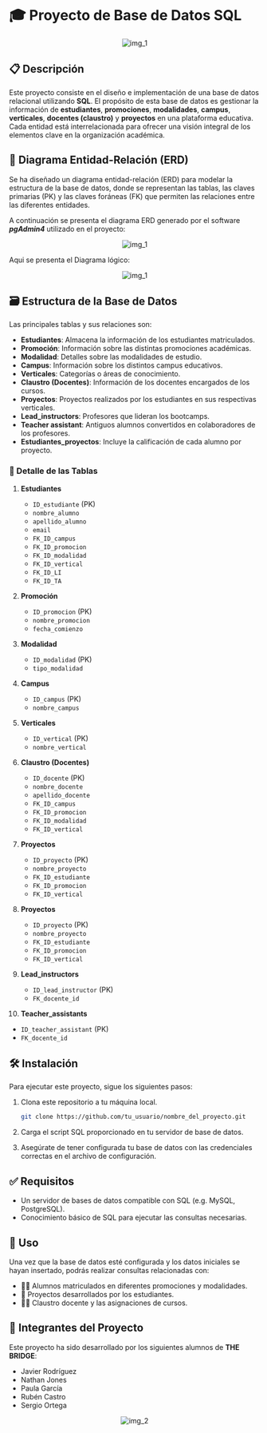 # 🎓 Proyecto de Base de Datos SQL

<p align="center">
  <img src="./Imagenes/Picture1.jpg" alt="img_1"/>
</p>


## 📋 Descripción

Este proyecto consiste en el diseño e implementación de una base de datos relacional utilizando **SQL**. El propósito de esta base de datos es gestionar la información de **estudiantes**, **promociones**, **modalidades**, **campus**, **verticales**, **docentes (claustro)** y **proyectos** en una plataforma educativa. Cada entidad está interrelacionada para ofrecer una visión integral de los elementos clave en la organización académica.

## 📐 Diagrama Entidad-Relación (ERD)

Se ha diseñado un diagrama entidad-relación (ERD) para modelar la estructura de la base de datos, donde se representan las tablas, las claves primarias (PK) y las claves foráneas (FK) que permiten las relaciones entre las diferentes entidades.

A continuación se presenta el diagrama ERD generado por el software ***pgAdmin4*** utilizado en el proyecto:

<p align="center">
  <img src="./Imagenes/pg4admin_erd_captura.png" alt="img_1"/>
</p>


Aqui se presenta el Diagrama lógico: 

<p align="center">
  <img src="./Diagramas/diagrama_ER.drawio.png" alt="img_1"/>
</p>

## 🗃️ Estructura de la Base de Datos

Las principales tablas y sus relaciones son:

- **Estudiantes**: Almacena la información de los estudiantes matriculados.
- **Promoción**: Información sobre las distintas promociones académicas.
- **Modalidad**: Detalles sobre las modalidades de estudio.
- **Campus**: Información sobre los distintos campus educativos.
- **Verticales**: Categorías o áreas de conocimiento.
- **Claustro (Docentes)**: Información de los docentes encargados de los cursos.
- **Proyectos**: Proyectos realizados por los estudiantes en sus respectivas verticales.
- **Lead_instructors**: Profesores que lideran los bootcamps.
- **Teacher assistant**: Antiguos alumnos convertidos en colaboradores de los profesores.
- **Estudiantes_proyectos**: Incluye la calificación de cada alumno por proyecto.

### 📑 Detalle de las Tablas

1. **Estudiantes**  
   - `ID_estudiante` (PK)
   - `nombre_alumno`
   - `apellido_alumno`
   - `email`
   - `FK_ID_campus`
   - `FK_ID_promocion`
   - `FK_ID_modalidad`
   - `FK_ID_vertical`
   - `FK_ID_LI`
   - `FK_ID_TA`

2. **Promoción**
   - `ID_promocion` (PK)
   - `nombre_promocion`
   - `fecha_comienzo`

3. **Modalidad**
   - `ID_modalidad` (PK)
   - `tipo_modalidad`

4. **Campus**
   - `ID_campus` (PK)
   - `nombre_campus`

5. **Verticales**
   - `ID_vertical` (PK)
   - `nombre_vertical`

6. **Claustro (Docentes)**
   - `ID_docente` (PK)
   - `nombre_docente`
   - `apellido_docente`
   - `FK_ID_campus`
   - `FK_ID_promocion`
   - `FK_ID_modalidad`
   - `FK_ID_vertical`

7. **Proyectos**
   - `ID_proyecto` (PK)
   - `nombre_proyecto`
   - `FK_ID_estudiante`
   - `FK_ID_promocion`
   - `FK_ID_vertical`

8. **Proyectos**
   - `ID_proyecto` (PK)
   - `nombre_proyecto`
   - `FK_ID_estudiante`
   - `FK_ID_promocion`
   - `FK_ID_vertical`

9. **Lead_instructors**
   - `ID_lead_instructor` (PK)
   - `FK_docente_id`

10. **Teacher_assistants**
   - `ID_teacher_assistant` (PK)
   - `FK_docente_id`

## 🛠️ Instalación

Para ejecutar este proyecto, sigue los siguientes pasos:

1. Clona este repositorio a tu máquina local.
   ```bash
   git clone https://github.com/tu_usuario/nombre_del_proyecto.git
2. Carga el script SQL proporcionado en tu servidor de base de datos.

3. Asegúrate de tener configurada tu base de datos con las credenciales correctas en el archivo de configuración.

## ✅ Requisitos
- Un servidor de bases de datos compatible con SQL (e.g. MySQL, PostgreSQL).
- Conocimiento básico de SQL para ejecutar las consultas necesarias.

## 🚀 Uso
Una vez que la base de datos esté configurada y los datos iniciales se hayan insertado, podrás realizar consultas relacionadas con:

- 👨‍🎓 Alumnos matriculados en diferentes promociones y modalidades.
- 📝 Proyectos desarrollados por los estudiantes.
- 👩‍🏫 Claustro docente y las asignaciones de cursos.

## 👥 Integrantes del Proyecto
Este proyecto ha sido desarrollado por los siguientes alumnos de **THE BRIDGE**:

- Javier Rodríguez
- Nathan Jones
- Paula García
- Rubén Castro
- Sergio Ortega

<p align="center">
  <img src="./Imagenes/Picture2.png" alt="img_2"/>
</p>
